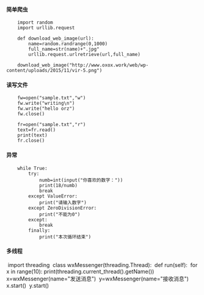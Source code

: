#### 简单爬虫
        import random
        import urllib.request
        
        def download_web_image(url):
            name=random.randrange(0,1000)
            full_name=str(name)+".jpg"
            urllib.request.urlretrieve(url,full_name)
        
        download_web_image("http://www.oxox.work/web/wp-content/uploads/2015/11/vir-5.png")

#### 读写文件
        fw=open("sample.txt","w")
        fw.write("writing\n")
        fw.write("hello orz")
        fw.close()
        
        fr=open("sample.txt","r")
        text=fr.read()
        print(text)
        fr.close()

#### 异常
        while True:
            try:
                numb=int(input("你喜欢的数字："))
                print(18/numb)
                break
            except ValueError:
                print("请输入数字")
            except ZeroDivisionError:
                print("不能为0")
            except:
                break
            finally:
                print("本次循环结束")



#### 多线程
​        import threading
​        class wxMessenger(threading.Thread):
​            def run(self):
​                for x in range(10):
​                    print(threading.current_thread().getName())
​        x=wxMessenger(name="发送消息")
​        y=wxMessenger(name="接收消息")
​        x.start()
​        y.start()